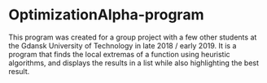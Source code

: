 # OptimizationAlpha-program
This program was created for a group project with a few other students at the Gdansk University of Technology in late 2018 / early 2019. It is a program that finds the local extremas of a function using heuristic algorithms, and displays the results in a list while also highlighting the best result. 
